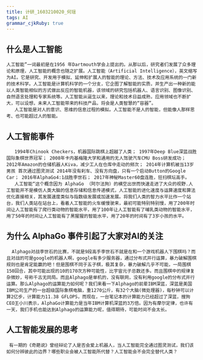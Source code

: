 ```yaml
---
title: 计研_1603210020_何瑶
tags: AI
grammar_cjkRuby: true
---
```

## 什么是人工智能
    人工智能”一词最初是在1956 年Dartmouth学会上提出的。从那以后，研究者们发展了众多理论和原理，人工智能的概念也随之扩展。人工智能（Artificial Intelligence），英文缩写为AI。它是研究、开发用于模拟、延伸和扩展人的智能的理论、方法、技术及应用系统的一门新的技术科学。人工智能是计算机科学的一个分支，它企图了解智能的实质，并生产出一种新的能以人类智能相似的方式做出反应的智能机器，该领域的研究包括机器人、语言识别、图像识别、自然语言处理和专家系统等。人工智能从诞生以来，理论和技术日益成熟，应用领域也不断扩大，可以设想，未来人工智能带来的科技产品，将会是人类智慧的“容器”。
       人工智能是对人的意识、思维的信息过程的模拟。人工智能不是人的智能，但能像人那样思考、也可能超过人的智能。
## 人工智能事件
	   1994年Chinook Checkers，机器国际跳棋上超越了人类； 1997年Deep Blue深蓝战胜国际象棋世界冠军； 2008年卡内基梅隆大学和通用的无人驾驶汽车CMU Boss研发成功； 2012年Amazon的仓储机器人Kiva，减少工人在仓库中走动的频次； 2014年计算机被当13岁男孩 首次通过图灵测试 2014年没有刹车、没有方向盘，只有一个启动Button的Google Car； 2016年AlphaGo4:1战胜李世石； 2017年神秘Master60盘连胜，狂扫棋坛高手。
	   人工智能“这个概念因为 AlphaGo （阿尔法狗）的横空出世而快速走进了大众的视野.人工智能并不是模仿人类大脑的信息存储和信息传递模式，人工智能的进化速度与运算速度和算法优化直接相关，其发展速度类似与指数级发展或加速发展。将我们人类的智力水平比作一个站台，我们人类站在站台上，看着人工智能的火车缓慢驶来，最初可能特别特别慢，用了200年时间让人工智能有了爬行类动物的智能水平，用了100年让人工智能有了哺乳类动物的智能水平，用了50年的时间让人工智能有了黑猩猩的智能水平，用了20年的时间有了3岁小孩的水平。
 ## 为什么 AlphaGo 事件引起了大家对AI的关注
      Alphago对战李世石的比赛，不就是9段高手李世石不就是在和一个游戏机器人下围棋吗？而且对战的可是google的机器人啊，google有多少服务器，通过分布式并行运算，暴力破解围棋规则也是肯定能赢的吧！但是围棋不同于五子棋，极其复杂，暴力破解几乎不可能，一局围棋150回合，其中可能出现的10的170次方种可能性，比宇宙元子总数还多。而且围棋中的规律复杂微妙，号称千古无同局。而且Alphago是单机的，没有联网，没有利用google的分布式并行运算。那么Alphago的运算能力如何呢？我们来看一下Alphago的前辈IBM深蓝，深蓝是美国IBM公司生产的一台超级国际象棋电脑，重1270公斤，有32个大脑(微处理器)，每秒钟可以计算2亿步，计算能力11.38 GFLOPS，而现在，一台笔记本的计算能力已经超过了深蓝，搜狗CEO王小川表示，AlphaGo计算能力是当年IBM计算机深蓝的3万倍。因为有摩尔定律，也许有一天，我们手机也能达到Alphago的运算能力呢，值得期待，可能时间不会太长。	   
## 人工智能发展的思考
     有一期的《奇葩说》曾经辩论了人是否会爱上机器人，当人工智能完全通过图灵测试，我们该如何分辨彼此的边界？哪些职业会被人工智能所代替？人工智能会不会完全替代人类？
